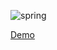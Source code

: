 ![spring](https://user-images.githubusercontent.com/59138395/107878427-a92f1a00-6ee3-11eb-9bd2-2f83769c16b8.png)

[Demo](https://philipp-skillbox.herokuapp.com/posts/recent)
